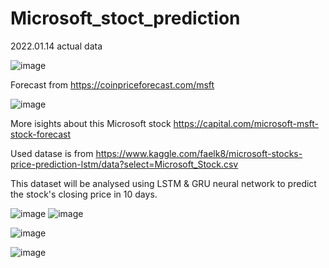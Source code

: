 # Microsoft_stoct_prediction

2022.01.14 actual data

![image](https://user-images.githubusercontent.com/34160094/149472738-db66a82d-6f65-4d4a-85e5-c6598fd6a4ef.png)

Forecast from https://coinpriceforecast.com/msft

![image](https://user-images.githubusercontent.com/34160094/149473011-ca86d0c6-97b0-4f84-bb1e-32c81240f812.png)

More isights about this Microsoft stock https://capital.com/microsoft-msft-stock-forecast


Used datase is from https://www.kaggle.com/faelk8/microsoft-stocks-price-prediction-lstm/data?select=Microsoft_Stock.csv

This dataset will be analysed using LSTM & GRU neural network to predict the stock's closing price in 10 days.

![image](https://user-images.githubusercontent.com/34160094/149532022-9bad2c40-47b6-4db0-b5e7-de1bc3def7c7.png)
![image](https://user-images.githubusercontent.com/34160094/149532094-5cef5728-f8e8-46f7-a345-3f16c0f04ac3.png)


![image](https://user-images.githubusercontent.com/34160094/149473779-55bef7c1-213f-42c0-a4ab-c8894517ac0a.png)

![image](https://user-images.githubusercontent.com/34160094/149473844-b2d2e60b-89c3-441a-9974-5886c081da3c.png)
